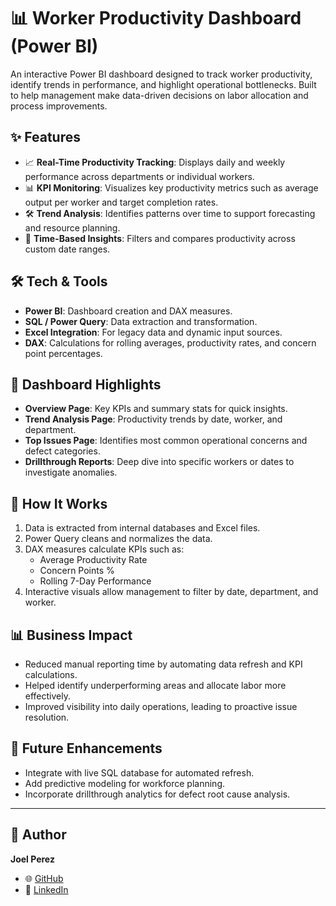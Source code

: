 # 📊 Worker Productivity Dashboard (Power BI)

An interactive Power BI dashboard designed to track worker productivity, identify trends in performance, and highlight operational bottlenecks. Built to help management make data-driven decisions on labor allocation and process improvements.

## ✨ Features
- 📈 **Real-Time Productivity Tracking**: Displays daily and weekly performance across departments or individual workers.
- 📊 **KPI Monitoring**: Visualizes key productivity metrics such as average output per worker and target completion rates.
- 🛠️ **Trend Analysis**: Identifies patterns over time to support forecasting and resource planning.
- 📆 **Time-Based Insights**: Filters and compares productivity across custom date ranges.

## 🛠️ Tech & Tools
- **Power BI**: Dashboard creation and DAX measures.
- **SQL / Power Query**: Data extraction and transformation.
- **Excel Integration**: For legacy data and dynamic input sources.
- **DAX**: Calculations for rolling averages, productivity rates, and concern point percentages.

## 📂 Dashboard Highlights
- **Overview Page**: Key KPIs and summary stats for quick insights.
- **Trend Analysis Page**: Productivity trends by date, worker, and department.
- **Top Issues Page**: Identifies most common operational concerns and defect categories.
- **Drillthrough Reports**: Deep dive into specific workers or dates to investigate anomalies.

## 🚀 How It Works
1. Data is extracted from internal databases and Excel files.
2. Power Query cleans and normalizes the data.
3. DAX measures calculate KPIs such as:
   - Average Productivity Rate
   - Concern Points %
   - Rolling 7-Day Performance
4. Interactive visuals allow management to filter by date, department, and worker.

## 📊 Business Impact
- Reduced manual reporting time by automating data refresh and KPI calculations.
- Helped identify underperforming areas and allocate labor more effectively.
- Improved visibility into daily operations, leading to proactive issue resolution.

## 🔮 Future Enhancements
- Integrate with live SQL database for automated refresh.
- Add predictive modeling for workforce planning.
- Incorporate drillthrough analytics for defect root cause analysis.

---

## 👤 Author
**Joel Perez**  
- 🌐 [GitHub](https://github.com/JoelProjectHub)  
- 💼 [LinkedIn](https://linkedin.com/in/YOUR-LINK)  
